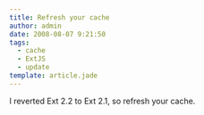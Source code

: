 ```yaml
---
title: Refresh your cache
author: admin
date: 2008-08-07 9:21:50
tags: 
  - cache
  - ExtJS
  - update
template: article.jade
---
```


I reverted Ext 2.2 to Ext 2.1, so refresh your cache.
